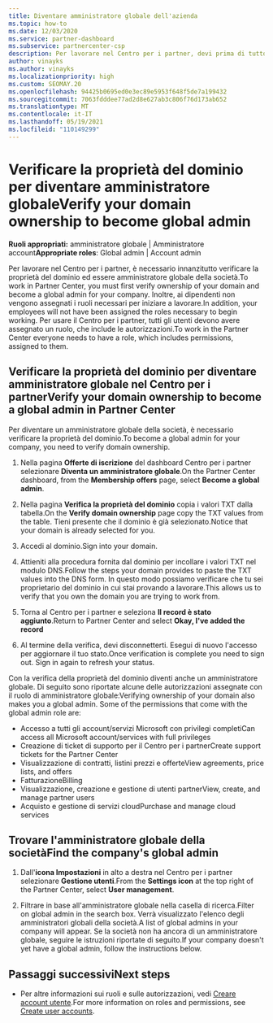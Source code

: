 ```yaml
---
title: Diventare amministratore globale dell'azienda
ms.topic: how-to
ms.date: 12/03/2020
ms.service: partner-dashboard
ms.subservice: partnercenter-csp
description: Per lavorare nel Centro per i partner, devi prima di tutto verificare la proprietà del dominio. Scopri come eseguire questa operazione per diventare un amministratore globale in grado di aggiungere utenti.
author: vinayks
ms.author: vinayks
ms.localizationpriority: high
ms.custom: SEOMAY.20
ms.openlocfilehash: 94425b0695ed0e3ec89e5953f648f5de7a199432
ms.sourcegitcommit: 7063fdddee77ad2d8e627ab3c806f76d173ab652
ms.translationtype: MT
ms.contentlocale: it-IT
ms.lasthandoff: 05/19/2021
ms.locfileid: "110149299"
---
```

# <a name="verify-your-domain-ownership-to-become-global-admin"></a><span data-ttu-id="7d4aa-104">Verificare la proprietà del dominio per diventare amministratore globale</span><span class="sxs-lookup"><span data-stu-id="7d4aa-104">Verify your domain ownership to become global admin</span></span> 


<span data-ttu-id="7d4aa-105">**Ruoli appropriati:** amministratore globale | Amministratore account</span><span class="sxs-lookup"><span data-stu-id="7d4aa-105">**Appropriate roles**: Global admin | Account admin</span></span>

<span data-ttu-id="7d4aa-106">Per lavorare nel Centro per i partner, è necessario innanzitutto verificare la proprietà del dominio ed essere amministratore globale della società.</span><span class="sxs-lookup"><span data-stu-id="7d4aa-106">To work in Partner Center, you must first verify ownership of your domain and become a global admin for your company.</span></span> <span data-ttu-id="7d4aa-107">Inoltre, ai dipendenti non vengono assegnati i ruoli necessari per iniziare a lavorare.</span><span class="sxs-lookup"><span data-stu-id="7d4aa-107">In addition, your employees will not have been assigned the roles necessary to begin working.</span></span>  <span data-ttu-id="7d4aa-108">Per usare il Centro per i partner, tutti gli utenti devono avere assegnato un ruolo, che include le autorizzazioni.</span><span class="sxs-lookup"><span data-stu-id="7d4aa-108">To work in the Partner Center everyone needs to have a role, which includes permissions, assigned to them.</span></span>  

## <a name="verify-your-domain-ownership-to-become-a-global-admin-in-partner-center"></a><span data-ttu-id="7d4aa-109">Verificare la proprietà del dominio per diventare amministratore globale nel Centro per i partner</span><span class="sxs-lookup"><span data-stu-id="7d4aa-109">Verify your domain ownership to become a global admin in Partner Center</span></span>

<span data-ttu-id="7d4aa-110">Per diventare un amministratore globale della società, è necessario verificare la proprietà del dominio.</span><span class="sxs-lookup"><span data-stu-id="7d4aa-110">To become a global admin for your company, you need to verify domain ownership.</span></span>

1. <span data-ttu-id="7d4aa-111">Nella pagina **Offerte di iscrizione** del dashboard Centro per i partner selezionare **Diventa un amministratore globale**.</span><span class="sxs-lookup"><span data-stu-id="7d4aa-111">On the Partner Center dashboard, from the **Membership offers** page, select **Become a global admin**.</span></span> 

2. <span data-ttu-id="7d4aa-112">Nella pagina **Verifica la proprietà del dominio** copia i valori TXT dalla tabella.</span><span class="sxs-lookup"><span data-stu-id="7d4aa-112">On the **Verify domain ownership** page copy the TXT values from the table.</span></span> <span data-ttu-id="7d4aa-113">Tieni presente che il dominio è già selezionato.</span><span class="sxs-lookup"><span data-stu-id="7d4aa-113">Notice that your domain is already selected for you.</span></span>

3. <span data-ttu-id="7d4aa-114">Accedi al dominio.</span><span class="sxs-lookup"><span data-stu-id="7d4aa-114">Sign into your domain.</span></span> 

4. <span data-ttu-id="7d4aa-115">Attieniti alla procedura fornita dal dominio per incollare i valori TXT nel modulo DNS.</span><span class="sxs-lookup"><span data-stu-id="7d4aa-115">Follow the steps your domain provides to paste the TXT values into the DNS form.</span></span>  <span data-ttu-id="7d4aa-116">In questo modo possiamo verificare che tu sei proprietario del dominio in cui stai provando a lavorare.</span><span class="sxs-lookup"><span data-stu-id="7d4aa-116">This allows us to verify that you own the domain you are trying to work from.</span></span>

5. <span data-ttu-id="7d4aa-117">Torna al Centro per i partner e seleziona **Il record è stato aggiunto**.</span><span class="sxs-lookup"><span data-stu-id="7d4aa-117">Return to Partner Center and select **Okay, I've added the record**</span></span>

6. <span data-ttu-id="7d4aa-118">Al termine della verifica, devi disconnetterti. Esegui di nuovo l'accesso per aggiornare il tuo stato.</span><span class="sxs-lookup"><span data-stu-id="7d4aa-118">Once verification is complete you need to sign out. Sign in again to refresh your status.</span></span> 

<span data-ttu-id="7d4aa-119">Con la verifica della proprietà del dominio diventi anche un amministratore globale. Di seguito sono riportate alcune delle autorizzazioni assegnate con il ruolo di amministratore globale:</span><span class="sxs-lookup"><span data-stu-id="7d4aa-119">Verifying ownership of your domain also makes you a global admin. Some of the permissions that come with the global admin role are:</span></span>

- <span data-ttu-id="7d4aa-120">Accesso a tutti gli account/servizi Microsoft con privilegi completi</span><span class="sxs-lookup"><span data-stu-id="7d4aa-120">Can access all Microsoft account/services with full privileges</span></span> 
- <span data-ttu-id="7d4aa-121">Creazione di ticket di supporto per il Centro per i partner</span><span class="sxs-lookup"><span data-stu-id="7d4aa-121">Create support tickets for the Partner Center</span></span>
- <span data-ttu-id="7d4aa-122">Visualizzazione di contratti, listini prezzi e offerte</span><span class="sxs-lookup"><span data-stu-id="7d4aa-122">View agreements, price lists, and offers</span></span>
- <span data-ttu-id="7d4aa-123">Fatturazione</span><span class="sxs-lookup"><span data-stu-id="7d4aa-123">Billing</span></span>
- <span data-ttu-id="7d4aa-124">Visualizzazione, creazione e gestione di utenti partner</span><span class="sxs-lookup"><span data-stu-id="7d4aa-124">View, create, and manage partner users</span></span>
- <span data-ttu-id="7d4aa-125">Acquisto e gestione di servizi cloud</span><span class="sxs-lookup"><span data-stu-id="7d4aa-125">Purchase and manage cloud services</span></span>

## <a name="find-the-companys-global-admin"></a><span data-ttu-id="7d4aa-126">Trovare l'amministratore globale della società</span><span class="sxs-lookup"><span data-stu-id="7d4aa-126">Find the company's global admin</span></span>

1. <span data-ttu-id="7d4aa-127">Dall'**icona Impostazioni** in alto a destra nel Centro per i partner selezionare **Gestione utenti**.</span><span class="sxs-lookup"><span data-stu-id="7d4aa-127">From the **Settings icon** at the top right of the Partner Center, select **User management**.</span></span>

1. <span data-ttu-id="7d4aa-128">Filtrare in base all'amministratore globale nella casella di ricerca.</span><span class="sxs-lookup"><span data-stu-id="7d4aa-128">Filter on global admin in the search box.</span></span> <span data-ttu-id="7d4aa-129">Verrà visualizzato l'elenco degli amministratori globali della società.</span><span class="sxs-lookup"><span data-stu-id="7d4aa-129">A list of global admins in your company will appear.</span></span> <span data-ttu-id="7d4aa-130">Se la società non ha ancora di un amministratore globale, seguire le istruzioni riportate di seguito.</span><span class="sxs-lookup"><span data-stu-id="7d4aa-130">If your company doesn't yet have a global admin, follow the instructions below.</span></span>

## <a name="next-steps"></a><span data-ttu-id="7d4aa-131">Passaggi successivi</span><span class="sxs-lookup"><span data-stu-id="7d4aa-131">Next steps</span></span>

- <span data-ttu-id="7d4aa-132">Per altre informazioni sui ruoli e sulle autorizzazioni, vedi [Creare account utente](create-user-accounts-and-set-permissions.md).</span><span class="sxs-lookup"><span data-stu-id="7d4aa-132">For more information on roles and permissions, see [Create user accounts](create-user-accounts-and-set-permissions.md).</span></span> 